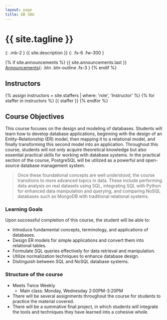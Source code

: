 ```yaml
---
layout: page
title: DB SBU
---
```


# {{ site.tagline }}
{: .mb-2 }
{{ site.description }}
{: .fs-6 .fw-300 }

{% if site.announcements %}
{{ site.announcements.last }}
[Announcements](announcements.md){: .btn .btn-outline .fs-3 }
{% endif %}

## Instructors

{% assign instructors = site.staffers | where: 'role', 'Instructor' %}
{% for staffer in instructors %}
{{ staffer }}
{% endfor %}


## Course Objectives

This course focuses on the design and modeling of databases. Students will learn how to develop database applications, beginning with the design of an Entity-Relationship (ER) model, then mapping it to a relational model, and finally transforming this second model into an application. Throughout this course, students will not only acquire theoretical knowledge but also essential practical skills for working with database systems. In the practical section of the course, PostgreSQL will be utilized as a powerful and open-source database management system.
> Once these foundational concepts are well understood, the course transitions to more advanced topics in data. These include performing data analysis on real datasets using SQL, integrating SQL with Python for enhanced data manipulation and querying, and comparing NoSQL databases such as MongoDB with traditional relational systems.

### Learning Goals

 Upon successful completion of this course, the student will be able to:

- Introduce fundamental concepts, terminology, and applications of databases.
- Design ER models for simple applications and convert them into relational tables.
- Formulate SQL queries effectively for data retrieval and manipulation.
- Utilize normalization techniques to enhance database design.
- Distinguish between SQL and NoSQL database systems.

### Structure of the course

 - Meets Twice Weekly
    - Main class: Monday, Wednesday 2:00PM-3:20PM 
 - There will be several assignments throughout the course for students to practice the material covered.
 - There will be a summative final project, in which students will integrate the tools and techniques they have learned into a cohesive whole. 




